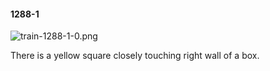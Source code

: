 #### 1288-1
![train-1288-1-0.png](https://github.com/lil-lab/nlvr/raw/master/nlvr/train/images/58/train-1288-1-0.png "train-1288-1-0.png")

There is a yellow square closely touching right wall of a box.